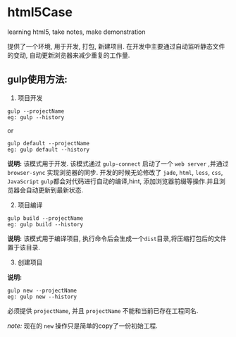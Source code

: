 # html5Case
learning html5, take notes, make demonstration

提供了一个环境, 用于开发, 打包, 新建项目.
在开发中主要通过自动监听静态文件的变动, 自动更新浏览器来减少重复的工作量.









## gulp使用方法:

1. 项目开发

```
gulp --projectName
eg: gulp --history
```
or
```
gulp default --projectName
eg: gulp default --history
```

**说明:**
该模式用于开发. 该模式通过 `gulp-connect` 启动了一个 `web server` ,并通过 `browser-sync` 实现浏览器的同步. 开发的时候无论修改了 `jade`, `html`, `less`, `css`, `JavaScript` `gulp`都会对代码进行自动的编译,hint, 添加浏览器前缀等操作.并且浏览器会自动更新到最新状态.

2. 项目编译

```
gulp build --projectName
eg: gulp build --history
```

**说明:**
该模式用于编译项目, 执行命令后会生成一个`dist`目录,将压缩打包后的文件置于该目录.

3. 创建项目

**说明:**

```
gulp new --projectName
eg: gulp new --history
```

必须提供 `projectName`, 并且 `projectName` 不能和当前已存在工程同名.

*note:* 现在的 `new` 操作只是简单的copy了一份初始工程.

